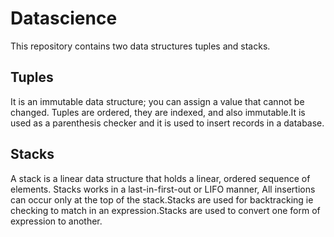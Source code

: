 # Datascience
This repository contains  two data structures tuples and stacks.

##  Tuples
It is an immutable data structure; you  can assign a value that cannot be  changed. Tuples are ordered, they are indexed, and also immutable.It is
used as a parenthesis checker and it is used to insert records  in a database.

## Stacks
A stack is a linear data structure that holds a linear, ordered sequence of elements. Stacks works in a last-in-first-out or LIFO manner,
All insertions can occur only at the top of the stack.Stacks  are used for backtracking ie checking to match in an expression.Stacks are used to convert 
one form of expression to another.









